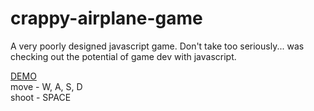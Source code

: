 <h1>crappy-airplane-game</h1>

A very poorly designed javascript game. Don't take too seriously... was checking out the potential of game dev with javascript.

<a href="http://brettmccaffray.com/git/crappy-airplane-game/" target="_blank">DEMO</a><br/>
move - W, A, S, D<br/>
shoot - SPACE